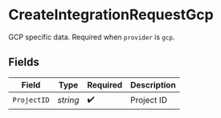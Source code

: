 # CreateIntegrationRequestGcp

GCP specific data. Required when `provider` is `gcp`.


## Fields

| Field              | Type               | Required           | Description        |
| ------------------ | ------------------ | ------------------ | ------------------ |
| `ProjectID`        | *string*           | :heavy_check_mark: | Project ID         |